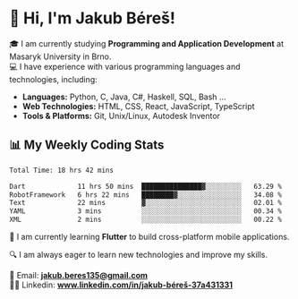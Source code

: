 # 👋 Hi, I'm Jakub Béreš!

🎓 I am currently studying **Programming and Application Development** at Masaryk University in Brno.  
💻 I have experience with various programming languages and technologies, including:  
   - **Languages:** Python, C, Java, C#, Haskell, SQL, Bash ...  
   - **Web Technologies:** HTML, CSS, React, JavaScript, TypeScript  
   - **Tools & Platforms:** Git, Unix/Linux, Autodesk Inventor

## 📊 My Weekly Coding Stats
<!--START_SECTION:waka-->

```txt
Total Time: 18 hrs 42 mins

Dart             11 hrs 50 mins  ███████████████▓░░░░░░░░░   63.29 %
RobotFramework   6 hrs 22 mins   ████████▓░░░░░░░░░░░░░░░░   34.08 %
Text             22 mins         ▓░░░░░░░░░░░░░░░░░░░░░░░░   02.01 %
YAML             3 mins          ░░░░░░░░░░░░░░░░░░░░░░░░░   00.34 %
XML              2 mins          ░░░░░░░░░░░░░░░░░░░░░░░░░   00.22 %
```

<!--END_SECTION:waka-->

🚀 I am currently learning **Flutter** to build cross-platform mobile applications.  

🔍 I am always eager to learn new technologies and improve my skills.  

📩 Email:        **jakub.beres135@gmail.com**  
🧑‍💻 Linkedin:     **www.linkedin.com/in/jakub-béreš-37a431331**


